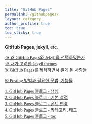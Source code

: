 ```yaml
---
title: "GitHub Pages"
permalink: /githubpages/
layout: category
author_profile: true
toc: true
toc_sticky: true
---
```



**GitHub Pages**, **jekyll**, etc.

<span style="
font-family: 'GyeonggiTitleM';
font-size: 1em;
">
[※ 왜 GitHub Pages와 Jekyll을 선택하였는가](/githubpages/why-githubpages) <br>
[※ 내가 고려한 Jekyll themes](/githubpages/jekyll-theme) <br>
[※ GitHub Pages를 제작하면서 알게 된 사항들](/githubpages/githubpages-etc) <br>
</span>

<span style="
font-family: 'GyeonggiTitleM';
font-size: 1em;
color: #e64a4a
">
[※ Posting 방법과 필요한 문법, 기능들](/githubpages/posting)
</span>

<span style="
font-family: 'GyeonggiTitleM';
font-size: 1em;
">
[1. GitHub Pages 블로그 - 생성](/githubpages/1-make-githubpages) <br>
[2. GitHub Pages 블로그 - 기본 설정](/githubpages/2-basic-setting) <br>
[3. GitHub Pages 블로그 - 폰트 변경](/githubpages/3-font) <br>
[4. GitHub Pages 블로그 - 카테고리, 태그](/githubpages/4-category) <br>
[5. GitHub Pages 블로그 - toc](/githubpages/5-toc) <br>
</span> <br>
